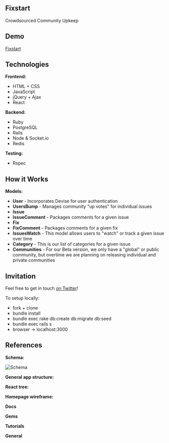 ## Fixstart

Crowdsourced Community Upkeep

## Demo

[Fixstart](http://www.fixstart.io)

## Technologies

**Frontend:**
* HTML + CSS
* JavaScript
* jQuery + Ajax
* React

**Backend:**
* Ruby
* PostgreSQL
* Rails
* Node & Socket.io
* Redis

**Testing:**
* Rspec

## How it Works

**Models:**
  * **User** - Incorporates Devise for user authentication
  * **UsersBump** - Manages community "up votes" for individual issues
  * **Issue**
  * **IssueComment** - Packages comments for a given issue
  * **Fix**
  * **FixComment** - Packages comments for a given fix
  * **IssuesWatch** - This model allows users to "watch" or track a given issue over time
  * **Category** - This is our list of categories for a given issue
  * **Communities** - For our Beta version, we only have a "global" or public community, but overtime we are planning on releasing individual and private communities

## Invitation

Feel free to get in touch [on Twitter](https://twitter.com/fixtart)!

To setup locally:

* fork + clone
* bundle install
* bundle exec rake db:create db:migrate db:seed
* bundle exec rails s
* browser -> localhost:3000

## References

**Schema:**

![Schema](http://i.imgur.com/xnhuHuy.png)

**General app structure:**

<!-- ![Appstructure]() -->

**React tree:**

<!-- ![Reacttree]() -->

**Homepage wireframe:**

<!-- ![Wireframe]() -->

**Docs**

**Gems**

**Tutorials**

**General**
